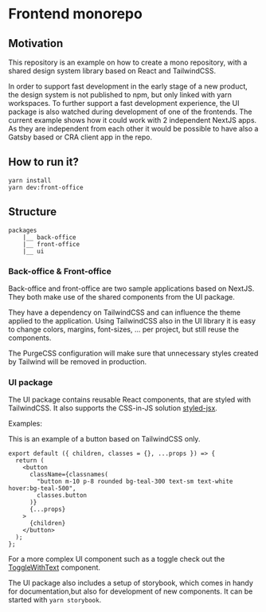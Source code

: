 Frontend monorepo
=================

## Motivation

This repository is an example on how to create a mono repository, with a shared design system library based on React and TailwindCSS.

In order to support fast development in the early stage of a new product, the design system is not published to npm, but only linked with yarn workspaces. To further support a fast development experience, the UI package is also watched during development of one of the frontends. The current example shows how it could work with 2 independent NextJS apps. As they are independent from each other it would be possible to have also a Gatsby based or CRA client app in the repo.

## How to run it?

```
yarn install
yarn dev:front-office
```


## Structure

```
packages
    |__ back-office
    |__ front-office
    |__ ui
```

### Back-office & Front-office

Back-office and front-office are two sample applications based on NextJS. They both make use of the shared components from the UI package.

They have a dependency on TailwindCSS and can influence the theme applied to the application. Using TailwindCSS also in the UI library it is easy to change colors, margins, font-sizes, ... per project, but still reuse the components.

The PurgeCSS configuration will make sure that unnecessary styles created by Tailwind will be removed in production.

### UI package

The UI package contains reusable React components, that are styled with TailwindCSS. It also supports the CSS-in-JS solution [styled-jsx](https://github.com/zeit/styled-jsx).

Examples:

This is an example of a button based on TailwindCSS only.

```
export default ({ children, classes = {}, ...props }) => {
  return (
    <button
      className={classnames(
        "button m-10 p-8 rounded bg-teal-300 text-sm text-white hover:bg-teal-500",
        classes.button
      )}
      {...props}
    >
      {children}
    </button>
  );
};
```

For a more complex UI component such as a toggle check out the [ToggleWithText](https://github.com/mmalfertheiner/frontend-monorepo/blob/master/packages/ui/src/Toggle/ToggleWithText.js) component.

The UI package also includes a setup of storybook, which comes in handy for documentation,but also for development of new components. It can be started with `yarn storybook`.
